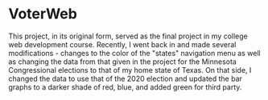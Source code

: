 # VoterWeb

This project, in its original form, served as the final project in my college web development course. Recently, I went back in and made several modifications - changes to the color of the "states" navigation menu as well as changing the data from that given in the project for the Minnesota Congressional elections to that of my home state of Texas. On that side, I changed the data to use that of the 2020 election and updated the bar graphs to a darker shade of red, blue, and added green for third party.
